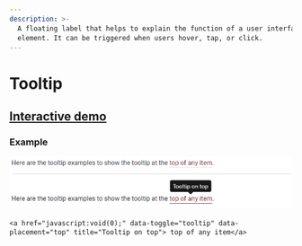 ```yaml
---
description: >-
  A floating label that helps to explain the function of a user interface
  element. It can be triggered when users hover, tap, or click.
---
```


# Tooltip

## [Interactive demo](http://cloud.crimsonlogic.com/2021/website/jds/v1/components.html#tooltips-wrapper)

### Example

![](../.gitbook/assets/image%20%2810%29.png)

```text
<a href="javascript:void(0);" data-toggle="tooltip" data-placement="top" title="Tooltip on top"> top of any item</a>
```

